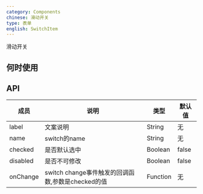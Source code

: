 ```yaml
---
category: Components
chinese: 滑动开关
type: 表单
english: SwitchItem
---
```




滑动开关

## 何时使用


## API


| 成员        | 说明           | 类型               | 默认值       |
|------------|----------------|--------------------|--------------|
| label      | 文案说明        | String           |   无  |
| name       | switch的name    | String           |   无  |
| checked    | 是否默认选中    | Boolean           |   false  |
| disabled   | 是否不可修改    | Boolean           |   false  |
| onChange   | switch change事件触发的回调函数,参数是checked的值 | Function |   无  |
